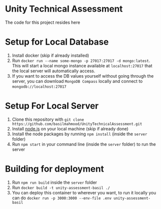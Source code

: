 # Unity Technical Assessment
The code for this project resides here

# Setup for Local Database
1. Install docker (skip if already installed)
2. Run `docker run --name some-mongo -p 27017:27017 -d mongo:latest`. This will start a local mongo instance available at `localhost:27017` that the local server will automatically access.
3. If you want to access the DB values yourself without going through the server, you can download `MongoDB Compass` locally and connect to `mongodb://localhost:27017`

# Setup For Local Server
1. Clone this repository with `git clone https://github.com/basilmahmood/UnityTechnicalAssessment.git`
2. Install [node.js](https://nodejs.org/en/) on your local machine (skip if already done)
3. Install the node packages by running `npm install` (inside the `server` folder)
5. Run `npm start` in your command line (inside the `server` folder) to run the server

# Building for deployment
1. Run `npm run build` inside the `server` folder
2. Run `docker build -t unity-assessment-basil ./`
3. You can deploy this container to wherever you want, to run it locally you can do `docker run -p 3000:3000 --env-file .env unity-assessment-basil`
